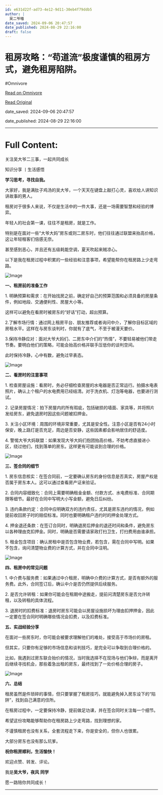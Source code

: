 ```yaml
---
id: e631d22f-ad73-4e12-9d11-30eb4f79ddb5
author: |
  吴二爷喵
date_saved: 2024-09-06 20:47:57
date_published: 2024-08-29 22:16:00
draft: false
---
```


# 租房攻略：“苟道流”极度谨慎的租房方式，避免租房陷阱。
#Omnivore

[Read on Omnivore](https://omnivore.app/me/https-mp-weixin-qq-com-s-h-b-vptuh-m-0-b-1-xxkpo-rnxo-q-191c9f39a23)

[Read Original](https://mp.weixin.qq.com/s/hBVptuhM-0b1XXKPORnxoQ)

date_saved: 2024-09-06 20:47:57

date_published: 2024-08-29 22:16:00

--- 

# Full Content: 

关注吴大爷二三事，一起共同成长

知识分享 丨生活感悟

 **学习思考，寻找自我。**

大家好，我是满肚子鸡汤的吴大爷，一个天天在键盘上敲打心灵，喜欢给人讲知识讲故事的男人。

租房对于很多人来说，不仅是生活中的一件大事，还是一场需要智慧和经验的博弈。

年轻人的社会第一课，往往不是租房，就是工作。

特别是在面对一些“大爷大妈”房东或则二房东时，他们往往通过联盟来抬高价格，这让年轻租客们倍感无奈。

甚至感到恶心，并且还有五级耗能空调，夏天吹起来贼凉心。

以下是我在租房过程中积累的一些经验和注意事项，希望能帮你在租房路上少走弯路。

![Image](https://proxy-prod.omnivore-image-cache.app/0x0,sPQ-oEOSWORQ-uZbutvTNgx_X96uIwP6tvm04hzSn3kQ/https://mmbiz.qpic.cn/mmbiz_png/mRNun3efLxKBbG9gCj2D0pGvruMzxSGiafFuExSAWDpsqiaLXNBZtses76aIn3yiaIMDUcBsLibzHn7ujmFccY2mag/640?wx_fmt=png&from=appmsg)

**一、租房前的准备工作**

1\. 明确预算和需求：在开始找房之前，确定好自己的预算范围和必须具备的房屋条件，例如地段、交通便利性、房屋大小等。

这样可以避免在看房时被房东的“好话”打动，超出预算。

2.了解市场行情：通过网上租房平台、朋友推荐或者询问中介，了解你目标区域的房租水平。这样在与房东谈判时，你就有了底气，不至于被漫天要价。

3.保持冷静应对：面对大爷大妈们、二房东中介们的“热情”，不要轻易被他们带走节奏。要明白他们的策略，可能会抬高价格并联手压低你的谈判空间。

此时保持冷静，心中有数，避免过早表态。

![Image](https://proxy-prod.omnivore-image-cache.app/0x0,sQWAGehtWmwiOqZhqvx2C0SCk2LgS5WR0sBr8QR13jjA/https://mmbiz.qpic.cn/mmbiz_png/mRNun3efLxKBbG9gCj2D0pGvruMzxSGiaevH31ZRbOUN8G2KT4FiabYVl14Noy6EibpzIlS8o5d4t34rOYHgggSMQ/640?wx_fmt=png&from=appmsg)

**二、看房时的注意事项**

1\. 检查房屋设施：看房时，务必仔细检查房屋的水电器是否正常运行。拍摄水电表照片，确认上个租户的水电费用已经结清。对于洗衣机、灯泡等电器，也要进行测试。

2\. 记录房屋情况：拍下房屋内的所有瑕疵，包括破损的墙面、家具等，并将照片发给房东，避免退房时因这些问题被扣押金。

3\. 关注小区环境：周围的环境非常重要，尤其是安全性。注意小区是否有24小时保安，晚上路灯是否充足，周边是否安静，这些因素都会影响居住的舒适度。

4\. 警惕大爷大妈联盟：如果发现大爷大妈们抱团抬高价格，不妨考虑直接进小区，绕过他们，找到落单的房东。这样更有可能谈到合理的价格。

![Image](https://proxy-prod.omnivore-image-cache.app/0x0,sbWNIV-PX4jBZyqzw9EZbD8_Z3iKthqx4cws89IOH0BQ/https://mmbiz.qpic.cn/mmbiz_jpg/mRNun3efLxKBbG9gCj2D0pGvruMzxSGiaYxQBQPLqGzsib7yyOO8fGNbMIicHCTTSfaCPaibJ7qNTQfsxXlH863VYg/640?wx_fmt=jpeg&from=appmsg)

**三、签合同的细节**

1\. 房东信息核实：在签合同前，一定要确认房东的身份信息是否真实，房屋产权是否属于房东本人。这可以通过查看房产证来验证。

2\. 合同内容细致化：合同上需要明确租金金额、付款方式、水电费标准、合同期限等细节。最好在合同中写明大小写金额，避免日后纠纷。

3\. 违约条款约定：合同中应明确双方的违约责任，尤其是房东违约的情况，例如提前收回房子时的赔偿标准。同时也要明确租户违约时的押金处理方式。

4\. 押金退还条款：在签订合同时，明确退房后押金的退还时间和条件，避免房东以各种理由克扣押金。同时，明确是否需要请家政打扫卫生，打扫费用由谁承担。

5\. 租金包含项目：确认房租中是否包含物业费，若包含，需在合同中写明。如果不包含，询问清楚物业费的计算方式，并在合同中注明。

![Image](https://proxy-prod.omnivore-image-cache.app/0x0,sh4fFeFMWoVGPzlHNwWmL_UY4aUvUajnJGUVBuFRfBEw/https://mmbiz.qpic.cn/mmbiz_jpg/mRNun3efLxKBbG9gCj2D0pGvruMzxSGiabGacGGqfSMF8OIhVEUYJuhm9icRfB0lCNfeclm0KRETQ9jC6wo1jCaw/640?wx_fmt=jpeg&from=appmsg)

**四、租房中的常见问题**

1\. 中介费与服务费：如果通过中介租房，明确中介费的计算方式，是否有额外的服务费。此外，合同签订后，确认中介是否仍然提供后续服务。

2\. 是否允许转租：如果你可能会在租期中途搬走，提前问清楚房东是否允许转租，以及转租的具体流程。

3\. 退房时的扣费标准：退房时房东可能会以房屋设施损坏为理由扣押押金，因此一定要在签合同时明确哪些情况会扣费，以及扣费标准。

**五、实战经验分享**

在面对一些房东时，你可能会被要求理解他们的难处，接受高于市场价的房租。

但其实，只要你有足够的市场信息和谈判技巧，是完全可以争取到合理价格的。

比如，我遇到过房东联合抬价的情况，当时我选择不在现场与他们争辩，而是离开后继续寻找机会，那些着急出租的房东，最终找到了一处价格合理的房子。

![Image](https://proxy-prod.omnivore-image-cache.app/0x0,s4hErfY7r1UW-AiYZOghNLfARKagMXYi8uU2UkjHxACM/https://mmbiz.qpic.cn/mmbiz_png/mRNun3efLxKBbG9gCj2D0pGvruMzxSGiaMaicOMsaNrhRXTXwYbJsakz8XibLwVYG3AV4cCHVFgIKc9dDZd4VA5tg/640?wx_fmt=png&from=appmsg)

**六、总结**

租房虽然是件琐碎的事情，但只要掌握了租房技巧，就能避免掉入房东设下的“陷阱”，找到自己满意的住所。

在租房过程中，一定要保持冷静，提前做足功课，并在签合同时关注每一个细节。

希望这份攻略能够帮助你在租房路上少走弯路，找到理想的家。

不谨慎租房也没有关系，全套流程走下来，你是安全的，但你人也很累。

大部分房东也没有那么坑爹。

**祝你租房顺利，生活愉快！**

欢迎点赞、转发、评论。

我是**吴大爷，夜风** **同学**

愿一路陪你共同成长！

---

